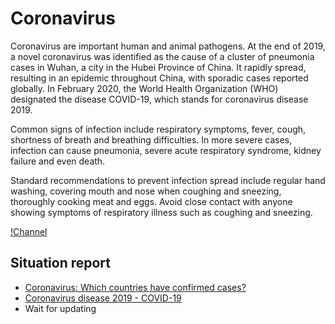 # Coronavirus

Coronavirus are important human and animal pathogens. At the end of 2019, a novel coronavirus was identified as the cause of a cluster of pneumonia cases in Wuhan, a city in the Hubei Province of China. It rapidly spread, resulting in an epidemic throughout China, with sporadic cases reported globally. In February 2020, the World Health Organization (WHO) designated the disease COVID-19, which stands for coronavirus disease 2019.

Common signs of infection include respiratory symptoms, fever, cough, shortness of breath and breathing difficulties. In more severe cases, infection can cause pneumonia, severe acute respiratory syndrome, kidney failure and even death. 

Standard recommendations to prevent infection spread include regular hand washing, covering mouth and nose when coughing and sneezing, thoroughly cooking meat and eggs. Avoid close contact with anyone showing symptoms of respiratory illness such as coughing and sneezing.

[!Channel](https://www.youtube.com/playlist?list=PLQYKsWZ3Q7jz2MfR-GAb9j65cgzHlpJbS)

## Situation report

* [Coronavirus: Which countries have confirmed cases?](https://www.youtube.com/watch?v=j41R9UXw8Wc)
* [Coronavirus disease 2019 - COVID-19](https://www.youtube.com/watch?v=j41R9UXw8Wc)
* Wait for updating


